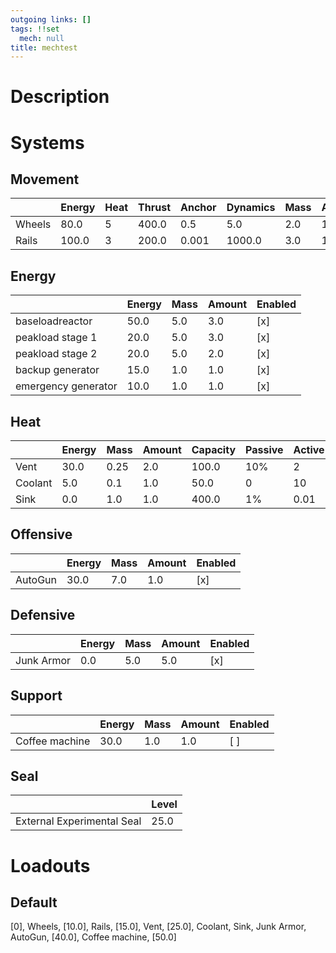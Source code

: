 ```yaml
---
outgoing links: []
tags: !!set
  mech: null
title: mechtest
---
```


# Description

# Systems

## Movement

|        | Energy | Heat | Thrust | Anchor | Dynamics | Mass | Amount | Enabled |
|--------|--------|------|--------|--------|----------|------|--------|---------|
| Wheels | 80.0   | 5    | 400.0  | 0.5    | 5.0      | 2.0  | 10.0   | [ ]     |
| Rails  | 100.0  | 3    | 200.0  | 0.001  | 1000.0   | 3.0  | 10.0   | [x]     |

## Energy

|                     | Energy | Mass | Amount | Enabled |
|---------------------|--------|------|--------|---------|
| baseloadreactor     | 50.0   | 5.0  | 3.0    | [x]     |
| peakload stage 1    | 20.0   | 5.0  | 3.0    | [x]     |
| peakload stage 2    | 20.0   | 5.0  | 2.0    | [x]     |
| backup generator    | 15.0   | 1.0  | 1.0    | [x]     |
| emergency generator | 10.0   | 1.0  | 1.0    | [x]     |

## Heat

|         | Energy | Mass | Amount | Capacity | Passive | Active | Flux | Current | Enabled |
|---------|--------|------|--------|----------|---------|--------|------|---------|---------|
| Vent    | 30.0   | 0.25 | 2.0    | 100.0    | 10%     | 2      | 5.0  | 0.0     | [x]     |
| Coolant | 5.0    | 0.1  | 1.0    | 50.0     | 0       | 10     | 25.0 | 0.0     | [x]     |
| Sink    | 0.0    | 1.0  | 1.0    | 400.0    | 1%      | 0.01   | 0.0  | 0.0     | [x]     |

## Offensive

|         | Energy | Mass | Amount | Enabled |
|---------|--------|------|--------|---------|
| AutoGun | 30.0   | 7.0  | 1.0    | [x]     |

## Defensive

|            | Energy | Mass | Amount | Enabled |
|------------|--------|------|--------|---------|
| Junk Armor | 0.0    | 5.0  | 5.0    | [x]     |

## Support

|                | Energy | Mass | Amount | Enabled |
|----------------|--------|------|--------|---------|
| Coffee machine | 30.0   | 1.0  | 1.0    | [ ]     |

## Seal

|                            | Level |
|----------------------------|-------|
| External Experimental Seal | 25.0  |

# Loadouts

## Default
[0], Wheels, [10.0], Rails, [15.0], Vent, [25.0], Coolant, Sink, Junk Armor, AutoGun, [40.0], Coffee machine, [50.0]
